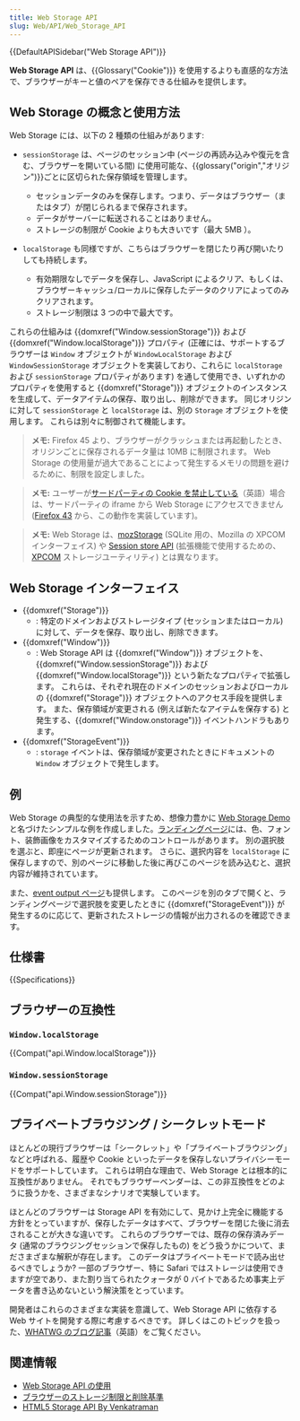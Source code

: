 ```yaml
---
title: Web Storage API
slug: Web/API/Web_Storage_API
---
```


{{DefaultAPISidebar("Web Storage API")}}

**Web Storage API** は、{{Glossary("Cookie")}} を使用するよりも直感的な方法で、ブラウザーがキーと値のペアを保存できる仕組みを提供します。

## Web Storage の概念と使用方法

Web Storage には、以下の 2 種類の仕組みがあります:

- `sessionStorage` は、ページのセッション中 (ページの再読み込みや復元を含む、ブラウザーを開いている間) に使用可能な、{{glossary("origin","オリジン")}}ごとに区切られた保存領域を管理します。

  - セッションデータのみを保存します。つまり、データはブラウザー（またはタブ）が閉じられるまで保存されます。
  - データがサーバーに転送されることはありません。
  - ストレージの制限が Cookie よりも大きいです（最大 5MB ）。

- `localStorage` も同様ですが、こちらはブラウザーを閉じたり再び開いたりしても持続します。

  - 有効期限なしでデータを保存し、JavaScript によるクリア、もしくは、ブラウザーキャッシュ/ローカルに保存したデータのクリアによってのみクリアされます。
  - ストレージ制限は 3 つの中で最大です。

これらの仕組みは {{domxref("Window.sessionStorage")}} および {{domxref("Window.localStorage")}} プロパティ (正確には、サポートするブラウザーは `Window` オブジェクトが `WindowLocalStorage` および `WindowSessionStorage` オブジェクトを実装しており、これらに `localStorage` および `sessionStorage` プロパティがあります) を通して使用でき、いずれかのプロパティを使用すると {{domxref("Storage")}} オブジェクトのインスタンスを生成して、データアイテムの保存、取り出し、削除ができます。 同じオリジンに対して `sessionStorage` と `localStorage` は、別の `Storage` オブジェクトを使用します。 これらは別々に制御されて機能します。

> **メモ:** Firefox 45 より、ブラウザーがクラッシュまたは再起動したとき、オリジンごとに保存されるデータ量は 10MB に制限されます。 Web Storage の使用量が過大であることによって発生するメモリの問題を避けるために、制限を設定しました。

> **メモ:** ユーザーが[サードパーティの Cookie を禁止している](https://support.mozilla.org/kb/disable-third-party-cookies)（英語）場合は、サードパーティの iframe から Web Storage にアクセスできません ([Firefox 43](/ja/docs/Mozilla/Firefox/Releases/43) から、この動作を実装しています)。

> **メモ:** Web Storage は、[mozStorage](/ja/docs/Storage) (SQLite 用の、Mozilla の XPCOM インターフェイス) や [Session store API](/ja/docs/Session_store_API) (拡張機能で使用するための、[XPCOM](/ja/docs/XPCOM) ストレージユーティリティ) とは異なります。

## Web Storage インターフェイス

- {{domxref("Storage")}}
  - : 特定のドメインおよびストレージタイプ (セッションまたはローカル) に対して、データを保存、取り出し、削除できます。
- {{domxref("Window")}}
  - : Web Storage API は {{domxref("Window")}} オブジェクトを、{{domxref("Window.sessionStorage")}} および {{domxref("Window.localStorage")}} という新たなプロパティで拡張します。 これらは、それぞれ現在のドメインのセッションおよびローカルの {{domxref("Storage")}} オブジェクトへのアクセス手段を提供します。 また、保存領域が変更される (例えば新たなアイテムを保存する) と発生する、{{domxref("Window.onstorage")}} イベントハンドラもあります。
- {{domxref("StorageEvent")}}
  - : `storage` イベントは、保存領域が変更されたときにドキュメントの `Window` オブジェクトで発生します。

## 例

Web Storage の典型的な使用法を示すため、想像力豊かに [Web Storage Demo](https://github.com/mdn/dom-examples/tree/master/web-storage) と名づけたシンプルな例を作成しました。[ランディングページ](https://mdn.github.io/dom-examples/web-storage/)には、色、フォント、装飾画像をカスタマイズするためのコントロールがあります。 別の選択肢を選ぶと、即座にページが更新されます。 さらに、選択内容を `localStorage` に保存しますので、別のページに移動した後に再びこのページを読み込むと、選択内容が維持されています。

また、[event output ページ](https://mdn.github.io/dom-examples/web-storage/event.html)も提供します。 このページを別のタブで開くと、ランディングページで選択肢を変更したときに {{domxref("StorageEvent")}} が発生するのに応じて、更新されたストレージの情報が出力されるのを確認できます。

## 仕様書

{{Specifications}}

## ブラウザーの互換性

### `Window.localStorage`

{{Compat("api.Window.localStorage")}}

### `Window.sessionStorage`

{{Compat("api.Window.sessionStorage")}}

## プライベートブラウジング / シークレットモード

ほとんどの現行ブラウザーは「シークレット」や「プライベートブラウジング」などと呼ばれる、履歴や Cookie といったデータを保存しないプライバシーモードをサポートしています。 これらは明白な理由で、Web Storage とは根本的に互換性がありません。 それでもブラウザーベンダーは、この非互換性をどのように扱うかを、さまざまなシナリオで実験しています。

ほとんどのブラウザーは Storage API を有効にして、見かけ上完全に機能する方針をとっていますが、保存したデータはすべて、ブラウザーを閉じた後に消去されることが大きな違いです。 これらのブラウザーでは、既存の保存済みデータ (通常のブラウジングセッションで保存したもの) をどう扱うかについて、まださまざまな解釈が存在します。 このデータはプライベートモードで読み出せるべきでしょうか? 一部のブラウザー、特に Safari ではストレージは使用できますが空であり、また割り当てられたクォータが 0 バイトであるため事実上データを書き込めないという解決策をとっています。

開発者はこれらのさまざまな実装を意識して、Web Storage API に依存する Web サイトを開発する際に考慮するべきです。 詳しくはこのトピックを扱った、[WHATWG のブログ記事](https://blog.whatwg.org/tag/localstorage)（英語）をご覧ください。

## 関連情報

- [Web Storage API の使用](/ja/docs/Web/API/Web_Storage_API/Using_the_Web_Storage_API)
- [ブラウザーのストレージ制限と削除基準](/ja/docs/Web/API/IndexedDB_API/Browser_storage_limits_and_eviction_criteria)
- [HTML5 Storage API By Venkatraman](https://medium.com/@ramsunvtech/onfocus-html5-storage-apis-b45d92aa424b)

